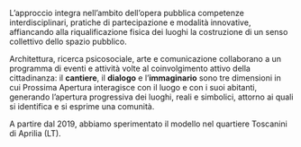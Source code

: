 L’approccio integra nell’ambito dell’opera pubblica competenze interdisciplinari, pratiche di partecipazione e modalità innovative, affiancando alla riqualificazione fisica dei luoghi la costruzione di un senso collettivo dello spazio pubblico.

Architettura, ricerca psicosociale, arte e comunicazione collaborano a un programma di eventi e attività volte al coinvolgimento attivo della cittadinanza: il **cantiere**, il **dialogo** e l’**immaginario** sono tre dimensioni in cui Prossima Apertura interagisce con il luogo e con i suoi abitanti, generando l’apertura progressiva dei luoghi, reali e simbolici, attorno ai quali si identifica e si esprime una comunità.

A partire dal 2019, abbiamo sperimentato il modello nel quartiere Toscanini di Aprilia (LT).
